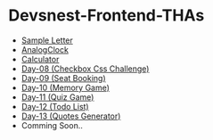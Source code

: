 <html>
<body>
<h1>Devsnest-Frontend-THAs</h1>
<ul>
<li><a href="https://rishabhhmishra.github.io/Devsnest-Frontend-THAs/Day-01.html" target="_blank">Sample Letter</a></li>
<li><a href="https://rishabhhmishra.github.io/Devsnest-Frontend-THAs/Analogclock.html" "_blank">AnalogClock</a></li>
<li><a href="https://rishabhhmishra.github.io/Devsnest-Frontend-THAs/calculator.html" "_blank">Calculator</a></li>
 <li><a href="https://rishabhhmishra.github.io/Devsnest-Frontend-THAs/Day08/index.html" "_blank">Day-08 (Checkbox Css Challenge)</a></li>
  <li><a href="https://rishabhhmishra.github.io/Devsnest-Frontend-THAs/Day09/index.html" "_blank">Day-09 (Seat Booking)</a></li>
  <li><a href="https://rishabhhmishra.github.io/Devsnest-Frontend-THAs/Day10/index.html" "_blank">Day-10 (Memory Game)</a></li>
 <li><a href="https://rishabhhmishra.github.io/Devsnest-Frontend-THAs/Day11/index.html" "_blank">Day-11 (Quiz Game)</a></li>
 <li><a href="https://rishabhhmishra.github.io/Devsnest-Frontend-THAs/Day12/index.html" "_blank">Day-12 (Todo List)</a></li>
 <li><a href="https://rishabhhmishra.github.io/Devsnest-Frontend-THAs/Day13/index.html" "_blank">Day-13 (Quotes Generator)</a></li>
 <li>Comming Soon..</li>

</ul>
  </body>
  </html>
